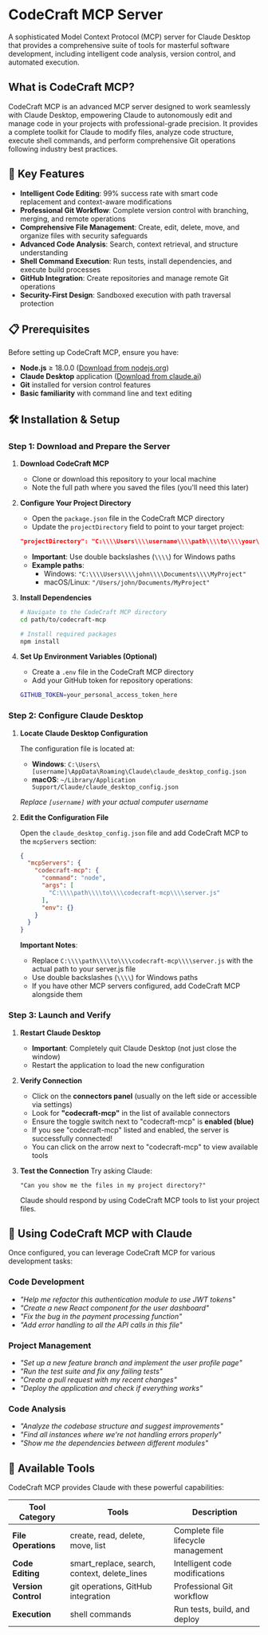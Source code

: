 # CodeCraft MCP Server

A sophisticated Model Context Protocol (MCP) server for Claude Desktop that provides a comprehensive suite of tools for masterful software development, including intelligent code analysis, version control, and automated execution.

## What is CodeCraft MCP?

CodeCraft MCP is an advanced MCP server designed to work seamlessly with Claude Desktop, empowering Claude to autonomously edit and manage code in your projects with professional-grade precision. It provides a complete toolkit for Claude to modify files, analyze code structure, execute shell commands, and perform comprehensive Git operations following industry best practices.

## 🚀 Key Features

- **Intelligent Code Editing**: 99% success rate with smart code replacement and context-aware modifications
- **Professional Git Workflow**: Complete version control with branching, merging, and remote operations
- **Comprehensive File Management**: Create, edit, delete, move, and organize files with security safeguards
- **Advanced Code Analysis**: Search, context retrieval, and structure understanding
- **Shell Command Execution**: Run tests, install dependencies, and execute build processes
- **GitHub Integration**: Create repositories and manage remote Git operations
- **Security-First Design**: Sandboxed execution with path traversal protection

## 📋 Prerequisites

Before setting up CodeCraft MCP, ensure you have:

- **Node.js** ≥ 18.0.0 ([Download from nodejs.org](https://nodejs.org/))
- **Claude Desktop** application ([Download from claude.ai](https://claude.ai/download))
- **Git** installed for version control features
- **Basic familiarity** with command line and text editing

## 🛠️ Installation & Setup

### Step 1: Download and Prepare the Server

1. **Download CodeCraft MCP**
   - Clone or download this repository to your local machine
   - Note the full path where you saved the files (you'll need this later)

2. **Configure Your Project Directory**
   - Open the `package.json` file in the CodeCraft MCP directory
   - Update the `projectDirectory` field to point to your target project:
   ```json
   "projectDirectory": "C:\\\\Users\\\\username\\\\path\\\\to\\\\your\\\\project"
   ```
   - **Important**: Use double backslashes (`\\\\`) for Windows paths
   - **Example paths**:
     - Windows: `"C:\\\\Users\\\\john\\\\Documents\\\\MyProject"`
     - macOS/Linux: `"/Users/john/Documents/MyProject"`

3. **Install Dependencies**
   ```bash
   # Navigate to the CodeCraft MCP directory
   cd path/to/codecraft-mcp
   
   # Install required packages
   npm install
   ```

4. **Set Up Environment Variables (Optional)**
   - Create a `.env` file in the CodeCraft MCP directory
   - Add your GitHub token for repository operations:
   ```bash
   GITHUB_TOKEN=your_personal_access_token_here
   ```

### Step 2: Configure Claude Desktop

1. **Locate Claude Desktop Configuration**
   
   The configuration file is located at:
   - **Windows**: `C:\Users\[username]\AppData\Roaming\Claude\claude_desktop_config.json`
   - **macOS**: `~/Library/Application Support/Claude/claude_desktop_config.json`
   
   *Replace `[username]` with your actual computer username*

2. **Edit the Configuration File**
   
   Open the `claude_desktop_config.json` file and add CodeCraft MCP to the `mcpServers` section:

   ```json
   {
     "mcpServers": {
       "codecraft-mcp": {
         "command": "node",
         "args": [
           "C:\\\\path\\\\to\\\\codecraft-mcp\\\\server.js"
         ],
         "env": {}
       }
     }
   }
   ```

   **Important Notes**:
   - Replace `C:\\\\path\\\\to\\\\codecraft-mcp\\\\server.js` with the actual path to your server.js file
   - Use double backslashes (`\\\\`) for Windows paths
   - If you have other MCP servers configured, add CodeCraft MCP alongside them

### Step 3: Launch and Verify

1. **Restart Claude Desktop**
   - **Important**: Completely quit Claude Desktop (not just close the window)
   - Restart the application to load the new configuration

2. **Verify Connection**
   - Click on the **connectors panel** (usually on the left side or accessible via settings)
   - Look for **"codecraft-mcp"** in the list of available connectors
   - Ensure the toggle switch next to "codecraft-mcp" is **enabled (blue)**
   - If you see "codecraft-mcp" listed and enabled, the server is successfully connected!
   - You can click on the arrow next to "codecraft-mcp" to view available tools

3. **Test the Connection**
   Try asking Claude:
   ```
   "Can you show me the files in my project directory?"
   ```
   
   Claude should respond by using CodeCraft MCP tools to list your project files.

## 🎯 Using CodeCraft MCP with Claude

Once configured, you can leverage CodeCraft MCP for various development tasks:

### Code Development
- *"Help me refactor this authentication module to use JWT tokens"*
- *"Create a new React component for the user dashboard"*
- *"Fix the bug in the payment processing function"*
- *"Add error handling to all the API calls in this file"*

### Project Management
- *"Set up a new feature branch and implement the user profile page"*
- *"Run the test suite and fix any failing tests"*
- *"Create a pull request with my recent changes"*
- *"Deploy the application and check if everything works"*

### Code Analysis
- *"Analyze the codebase structure and suggest improvements"*
- *"Find all instances where we're not handling errors properly"*
- *"Show me the dependencies between different modules"*

## 🔧 Available Tools

CodeCraft MCP provides Claude with these powerful capabilities:

| Tool Category | Tools | Description |
|---------------|-------|-------------|
| **File Operations** | create, read, delete, move, list | Complete file lifecycle management |
| **Code Editing** | smart_replace, search, context, delete_lines | Intelligent code modifications |
| **Version Control** | git operations, GitHub integration | Professional Git workflow |
| **Execution** | shell commands | Run tests, build, and deploy |
